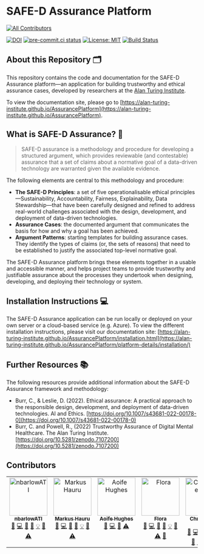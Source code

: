 # SAFE-D Assurance Platform

<!-- ALL-CONTRIBUTORS-BADGE:START - Do not remove or modify this section -->
[![All Contributors](https://img.shields.io/badge/all_contributors-7-orange.svg?style=flat-square)](#contributors-)
<!-- ALL-CONTRIBUTORS-BADGE:END -->
[![DOI](https://zenodo.org/badge/DOI/10.5281/zenodo.8198986.svg)](https://doi.org/10.5281/zenodo.8198986)
[![pre-commit.ci status](https://results.pre-commit.ci/badge/github/alan-turing-institute/AssurancePlatform/main.svg)](https://results.pre-commit.ci/latest/github/alan-turing-institute/AssurancePlatform/main)
[![License: MIT](https://img.shields.io/badge/License-MIT-yellow.svg)](https://opensource.org/licenses/MIT)
[![Build Status](https://app.travis-ci.com/alan-turing-institute/AssurancePlatform.svg?branch=MVP)](https://app.travis-ci.com/alan-turing-institute/AssurancePlatform)


## About this Repository 🗂

This repository contains the code and documentation for the SAFE-D Assurance
platform—an application for building trustworthy and ethical assurance cases,
developed by researchers at the
[Alan Turing Institute](https://www.google.com/url?sa=t&source=web&cd=&cad=rja&uact=8&ved=2ahUKEwi-4ZW65bL-AhXJMMAKHfeGCJ8QFnoECBUQAQ&url=https%3A%2F%2Fwww.turing.ac.uk%2F&usg=AOvVaw0uxvZzQpCGw78bVsaCsSOm).

To view the documentation site, please go to
[https://alan-turing-institute.github.io/AssurancePlatform](https://alan-turing-institute.github.io/AssurancePlatform).

## What is SAFE-D Assurance? 🤝

> SAFE-D assurance is a methodology and procedure for developing a structured
> argument, which provides reviewable (and contestable) assurance that a set of
> claims about a normative goal of a data-driven technology are warranted given
> the available evidence.

The following elements are central to this methodology and procedure:

- **The SAFE-D Principles**: a set of five operationalisable ethical
  principles—Sustainability, Accountability, Fairness, Explainability, Data
  Stewardship—that have been carefully designed and refined to address
  real-world challenges associated with the design, development, and deployment
  of data-driven technologies.
- **Assurance Cases**: the documented argument that communicates the basis for
  how and why a goal has been achieved.
- **Argument Patterns**: starting templates for building assurance cases. They
  identify the types of claims (or, the sets of reasons) that need to be
  established to justify the associated top-level normative goal.

The SAFE-D Assurance platform brings these elements together in a usable and
accessible manner, and helps project teams to provide trustworthy and
justifiable assurance about the processes they undertook when designing,
developing, and deploying their technology or system.

## Installation Instructions 💻

The SAFE-D Assurance application can be run locally or deployed on your own
server or a cloud-based service (e.g. Azure). To view the different installation
instructions, please visit our documentation site:
[https://alan-turing-institute.github.io/AssurancePlatform/installation.html](https://alan-turing-institute.github.io/AssurancePlatform/platform-details/installation/)

## Further Resources 📚

The following resources provide additional information about the SAFE-D
Assurance framework and methodology:

- Burr, C., & Leslie, D. (2022). Ethical assurance: A practical approach to the
  responsible design, development, and deployment of data-driven technologies.
  AI and Ethics.
  [https://doi.org/10.1007/s43681-022-00178-0](https://doi.org/10.1007/s43681-022-00178-0)
- Burr, C. and Powell, R., (2022) Trustworthy Assurance of Digital Mental
  Healthcare. The Alan Turing Institute.
  [https://doi.org/10.5281/zenodo.7107200](https://doi.org/10.5281/zenodo.7107200)

## Contributors

<!-- ALL-CONTRIBUTORS-LIST:START - Do not remove or modify this section -->
<!-- prettier-ignore-start -->
<!-- markdownlint-disable -->
<table>
  <tbody>
    <tr>
      <td align="center" valign="top" width="14.28%"><a href="https://github.com/nbarlowATI"><img src="https://avatars.githubusercontent.com/u/33832774?v=4?s=100" width="100px;" alt="nbarlowATI"/><br /><sub><b>nbarlowATI</b></sub></a><br /><a href="https://github.com/alan-turing-institute/AssurancePlatform/issues?q=author%3AnbarlowATI" title="Bug reports">🐛</a> <a href="https://github.com/alan-turing-institute/AssurancePlatform/commits?author=nbarlowATI" title="Code">💻</a> <a href="https://github.com/alan-turing-institute/AssurancePlatform/commits?author=nbarlowATI" title="Documentation">📖</a> <a href="#design-nbarlowATI" title="Design">🎨</a> <a href="#example-nbarlowATI" title="Examples">💡</a> <a href="#ideas-nbarlowATI" title="Ideas, Planning, & Feedback">🤔</a> <a href="https://github.com/alan-turing-institute/AssurancePlatform/commits?author=nbarlowATI" title="Tests">⚠️</a></td>
      <td align="center" valign="top" width="14.28%"><a href="http://mhauru.org"><img src="https://avatars.githubusercontent.com/u/5229876?v=4?s=100" width="100px;" alt="Markus Hauru"/><br /><sub><b>Markus Hauru</b></sub></a><br /><a href="https://github.com/alan-turing-institute/AssurancePlatform/issues?q=author%3Amhauru" title="Bug reports">🐛</a> <a href="https://github.com/alan-turing-institute/AssurancePlatform/commits?author=mhauru" title="Code">💻</a> <a href="https://github.com/alan-turing-institute/AssurancePlatform/commits?author=mhauru" title="Documentation">📖</a> <a href="#design-mhauru" title="Design">🎨</a> <a href="#example-mhauru" title="Examples">💡</a> <a href="#ideas-mhauru" title="Ideas, Planning, & Feedback">🤔</a> <a href="https://github.com/alan-turing-institute/AssurancePlatform/commits?author=mhauru" title="Tests">⚠️</a></td>
      <td align="center" valign="top" width="14.28%"><a href="https://github.com/AoifeHughes"><img src="https://avatars.githubusercontent.com/u/10923695?v=4?s=100" width="100px;" alt="Aoife Hughes"/><br /><sub><b>Aoife Hughes</b></sub></a><br /><a href="https://github.com/alan-turing-institute/AssurancePlatform/issues?q=author%3AAoifeHughes" title="Bug reports">🐛</a> <a href="https://github.com/alan-turing-institute/AssurancePlatform/commits?author=AoifeHughes" title="Code">💻</a> <a href="#ideas-AoifeHughes" title="Ideas, Planning, & Feedback">🤔</a> <a href="https://github.com/alan-turing-institute/AssurancePlatform/commits?author=AoifeHughes" title="Tests">⚠️</a></td>
      <td align="center" valign="top" width="14.28%"><a href="https://www.turing.ac.uk/people/researchers/flora-roumpani"><img src="https://avatars.githubusercontent.com/u/4749503?v=4?s=100" width="100px;" alt="Flora"/><br /><sub><b>Flora</b></sub></a><br /><a href="https://github.com/alan-turing-institute/AssurancePlatform/issues?q=author%3Aentopia" title="Bug reports">🐛</a> <a href="https://github.com/alan-turing-institute/AssurancePlatform/commits?author=entopia" title="Code">💻</a> <a href="https://github.com/alan-turing-institute/AssurancePlatform/commits?author=entopia" title="Documentation">📖</a> <a href="#design-entopia" title="Design">🎨</a> <a href="#example-entopia" title="Examples">💡</a> <a href="#ideas-entopia" title="Ideas, Planning, & Feedback">🤔</a> <a href="https://github.com/alan-turing-institute/AssurancePlatform/commits?author=entopia" title="Tests">⚠️</a> <a href="https://github.com/alan-turing-institute/AssurancePlatform/pulls?q=is%3Apr+reviewed-by%3Aentopia" title="Reviewed Pull Requests">👀</a></td>
      <td align="center" valign="top" width="14.28%"><a href="https://github.com/chrisdburr"><img src="https://avatars.githubusercontent.com/u/63010234?v=4?s=100" width="100px;" alt="Christopher Burr"/><br /><sub><b>Christopher Burr</b></sub></a><br /><a href="https://github.com/alan-turing-institute/AssurancePlatform/issues?q=author%3Achrisdburr" title="Bug reports">🐛</a> <a href="https://github.com/alan-turing-institute/AssurancePlatform/commits?author=chrisdburr" title="Code">💻</a> <a href="https://github.com/alan-turing-institute/AssurancePlatform/commits?author=chrisdburr" title="Documentation">📖</a> <a href="#design-chrisdburr" title="Design">🎨</a> <a href="#example-chrisdburr" title="Examples">💡</a> <a href="#ideas-chrisdburr" title="Ideas, Planning, & Feedback">🤔</a> <a href="#talk-chrisdburr" title="Talks">📢</a> <a href="#userTesting-chrisdburr" title="User Testing">📓</a> <a href="#research-chrisdburr" title="Research">🔬</a> <a href="#promotion-chrisdburr" title="Promotion">📣</a> <a href="#projectManagement-chrisdburr" title="Project Management">📆</a></td>
      <td align="center" valign="top" width="14.28%"><a href="https://www.turing.ac.uk/research/harnessing-power-digital-twins/turing-research-and-innovation-cluster-digital-twins"><img src="https://avatars.githubusercontent.com/u/43407869?v=4?s=100" width="100px;" alt="Cassandra Gould van Praag"/><br /><sub><b>Cassandra Gould van Praag</b></sub></a><br /><a href="#ideas-cassgvp" title="Ideas, Planning, & Feedback">🤔</a> <a href="https://github.com/alan-turing-institute/AssurancePlatform/pulls?q=is%3Apr+reviewed-by%3Acassgvp" title="Reviewed Pull Requests">👀</a> <a href="#projectManagement-cassgvp" title="Project Management">📆</a> <a href="#question-cassgvp" title="Answering Questions">💬</a> <a href="#design-cassgvp" title="Design">🎨</a></td>
      <td align="center" valign="top" width="14.28%"><a href="http://www.westerling.nu"><img src="https://avatars.githubusercontent.com/u/7298727?v=4?s=100" width="100px;" alt="Kalle Westerling"/><br /><sub><b>Kalle Westerling</b></sub></a><br /><a href="#ideas-kallewesterling" title="Ideas, Planning, & Feedback">🤔</a> <a href="https://github.com/alan-turing-institute/AssurancePlatform/pulls?q=is%3Apr+reviewed-by%3Akallewesterling" title="Reviewed Pull Requests">👀</a> <a href="#projectManagement-kallewesterling" title="Project Management">📆</a> <a href="#question-kallewesterling" title="Answering Questions">💬</a> <a href="https://github.com/alan-turing-institute/AssurancePlatform/commits?author=kallewesterling" title="Code">💻</a></td>
    </tr>
  </tbody>
</table>

<!-- markdownlint-restore -->
<!-- prettier-ignore-end -->

<!-- ALL-CONTRIBUTORS-LIST:END -->
<!-- prettier-ignore-start -->
<!-- markdownlint-disable -->

<!-- markdownlint-restore -->
<!-- prettier-ignore-end -->

<!-- ALL-CONTRIBUTORS-LIST:END -->
